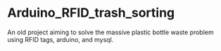 Arduino_RFID_trash_sorting
==========================

An old project aiming to solve the massive plastic bottle waste problem using RFID tags, arduino, and mysql.
